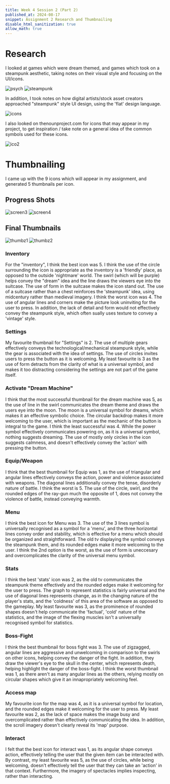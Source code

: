 ```yaml
---
title: Week 4 Session 2 (Part 2)
published_at: 2024-08-17
snippet: Assignment 2 Research and Thumbnailing
disable_html_sanitization: true
allow_math: true
---
```

# Research

I looked at games which were dream themed, and games which took on a steampunk aesthetic, taking notes on their visual style and focusing on the UI/icons.

![psych](/w04s2/psych.png)
![steampunk](/w04s2/steampunk.png)

In addition, I took notes on how digital artists/stock asset creators approached "steampunk" style UI design, using the 'flat' design language.

![icons](/w04s2/icons.png)

I also looked on thenounproject.com for icons that may appear in my project, to get inspiration / take note on a general idea of the common symbols used for these icons.

![ico2](/w04s2/ico2.png)

# Thumbnailing

I came up with the 9 icons which will appear in my assignment, and generated 5 thumbnails per icon.

## Progress Shots
![screen3](/w04s2/screen3.png)
![screen4](/w04s2/screen4.png)

## Final Thumbnails
![thumbz1](/w04s2/thumbz1.png)
![thumbz2](/w04s2/thumbz2.png)

### Inventory
For the "inventory", I think the best icon was 5. I think the use of the circle surrounding the icon is appropriate as the inventory is a 'friendly' place, as opposed to the outside 'nightmare' world. The swirl (which will be purple) helps convey the "dream" idea and the line draws the viewers eye into the suitcase. The use of form in the suitcase makes the icon stand out. The use of a suitcase rather than a chest reinforces the 'steampunk' idea, using midcentury rather than medieval imagery. I think the worst icon was 4. The use of angular lines and corners make the picture look uninviting for the user to press. In addition, the lack of detail and form would not effectively convey the steampunk style, which often sually uses texture to convey a 'vintage' style.

### Settings 
My favourite thumbnail for "Settings" is 2. The use of multiple gears effectively conveys the technological/mechanical steampunk style, while the gear is associated with the idea of settings. The use of circles invites users to press the button as it is welcoming. My least favourite is 3 as the use of form detracts from the clarity of what is a universal symbol, and makes it too distracting considering the settings are not part of the game itself.

### Activate "Dream Machine"
I think that the most successful thumbnail for the dream machine was 5, as the use of line in the swirl communicates the dream theme and draws the users eye into the moon. The moon is a universal symbol for dreams, which makes it an effective symbolic choice. The circular backdrop makes it more welcoming to the user, which is important as the mechanic of the button is integral to the game. I think the least successful was 4. While the power symbol effectively communicates powering on, as it is a universal symbol, nothing suggests dreaming. The use of mostly only circles in the icon suggests calmness, and doesn't effectively convey the 'action' with pressing the button.

### Equip/Weapon
I think that the best thumbnail for Equip was 1, as the use of triangular and angular lines effectively conveys the action, power and violence associated with weapons. The diagonal lines additionally convey the tense, disorderly nature of battle. I think the worst is 5. The use of the circle, swirl, and the rounded edges of the ray-gun much the opposite of 1, does not convey the violence of battle, instead conveying warmth.

### Menu
I think the best icon for Menu was 3. The use of the 3 lines symbol is universally recognised as a symbol for a 'menu', and the three horizontal lines convey order and stability, which is effective for a menu which should be organized and straightforward. The old tv displaying the symbol conveys the steampunk them, and its rounded edges make it more welcoming to the user. I think the 2nd option is the worst, as the use of form is uneccesary and overcomplicates the clarity of the universal menu symbol.

### Stats
I think the best 'stats' icon was 2, as the old tv communicates the steampunk theme effectively and the rounded edges make it welcoming for the user to press. The graph to represent statistics is fairly universal and the use of diagonal lines represents change, as in the changing nature of the player's stats, and the 'coldness' of this area of the software as opposed to the gameplay. My least favourite was 3, as the prominence of rounded shapes doesn't help communicate the 'factual', 'cold' nature of the statistics, and the image of the flexing muscles isn't a universally recognised symbol for statistics.

### Boss-Fight
I think the best thumbnail for boss fight was 3. The use of zigzagged, angular lines are aggressive and unwelcoming in comparison to the swirls on other icons, helping convey the danger of the fight. In addition, they draw the viewer's eye to the skull in the center, which represents death, helping highlight the danger of the boss-fight. I think the worst thumbnail was 1, as there aren't as many angular lines as the others, relying mostly on circular shapes which give it an innapropriately welcoming feel.

### Access map
My favourite icon for the map was 4, as it is a universal symbol for location, and the rounded edges make it welcoming for the user to press. My least favourite was 2, as the lack of space makes the image busy and overcomplicated rather than effectively communicating the idea. In addition, the scroll imagery doesn't clearly reveal its 'map' purpose.

### Interact
I felt that the best icon for interact was 1, as its angular shape conveys action, effectively telling the user that the given item can be interacted with. By contrast, my least favourite was 5, as the use of circles, while being welcoming, doesn't effectively tell the user that they can take an 'action' in that context. Furthermore, the imagery of spectacles implies inspecting, rather than interacting.